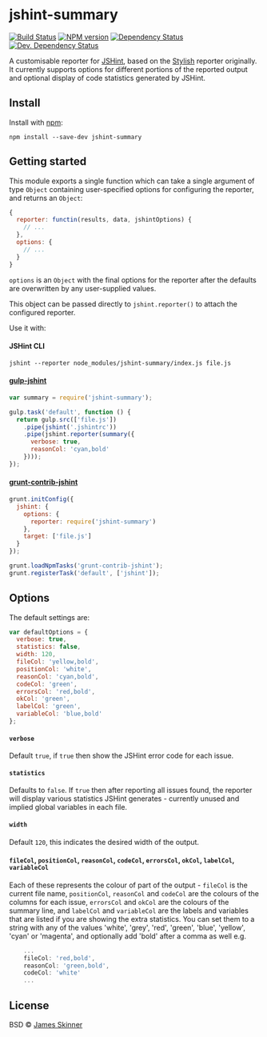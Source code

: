 # jshint-summary

[![Build Status][travis-image]][travis-url] [![NPM version][npm-image]][npm-url] [![Dependency Status][daviddm-image]][daviddm-url] [![Dev. Dependency Status][daviddm-dev-image]][daviddm-dev-url]



A customisable reporter for [JSHint](https://github.com/jshint/jshint), based on the [Stylish](https://npmjs.org/package/jshint-stylish) reporter originally. It currently supports options for different portions of the reported output and optional display of code statistics generated by JSHint.


## Install

Install with [npm](https://npmjs.org/package/jshint-summary):

```
npm install --save-dev jshint-summary
```


## Getting started

This module exports a single function which can take a single argument of type `Object` containing user-specified options for configuring the reporter, and returns an `Object`:

```js
{
  reporter: functin(results, data, jshintOptions) {
    // ...
  },
  options: {
    // ...
  }
}
```

`options` is an `Object` with the final options for the reporter after the defaults are overwritten by any user-supplied values.

This object can be passed directly to `jshint.reporter()` to attach the configured reporter.


Use it with:


#### JSHint CLI

```
jshint --reporter node_modules/jshint-summary/index.js file.js
```


#### [gulp-jshint](https://github.com/wearefractal/gulp-jshint)

```js
var summary = require('jshint-summary');

gulp.task('default', function () {
  return gulp.src(['file.js'])
    .pipe(jshint('.jshintrc'))
    .pipe(jshint.reporter(summary({
      verbose: true,
      reasonCol: 'cyan,bold'
    })));
});
```


#### [grunt-contrib-jshint](https://github.com/gruntjs/grunt-contrib-jshint)

```js
grunt.initConfig({
  jshint: {
    options: {
      reporter: require('jshint-summary')
    },
    target: ['file.js']
  }
});

grunt.loadNpmTasks('grunt-contrib-jshint');
grunt.registerTask('default', ['jshint']);
```


## Options

The default settings are:

```js
var defaultOptions = {
  verbose: true,
  statistics: false,
  width: 120,
  fileCol: 'yellow,bold',
  positionCol: 'white',
  reasonCol: 'cyan,bold',
  codeCol: 'green',
  errorsCol: 'red,bold',
  okCol: 'green',
  labelCol: 'green',
  variableCol: 'blue,bold'
};
```


#### `verbose`

Default `true`, if `true` then show the JSHint error code for each issue.

#### `statistics`

Defaults to `false`. If `true` then after reporting all issues found, the reporter will display various statistics JSHint generates - currently unused and implied global variables in each file.

#### `width`

Default `120`, this indicates the desired width of the output.

#### `fileCol`, `positionCol`, `reasonCol`, `codeCol`, `errorsCol`, `okCol`, `labelCol`, `variableCol`

Each of these represents the colour of part of the output - `fileCol` is the current file name, `positionCol`, `reasonCol` and `codeCol` are the colours of the columns for each issue, `errorsCol` and `okCol` are the colours of the summary line, and `labelCol` and `variableCol` are the labels and variables that are listed if you are showing the extra statistics. You can set them to a string with any of the values 'white', 'grey', 'red', 'green', 'blue', 'yellow', 'cyan' or 'magenta', and optionally add 'bold' after a comma as well e.g.

```js
    ...
    fileCol: 'red,bold',
    reasonCol: 'green,bold',
    codeCol: 'white'
    ...
```


## License

BSD © [James Skinner](http://github.com/spiralx)


[npm-url]: https://npmjs.org/package/jshint-summary
[npm-image]: https://badge.fury.io/js/jshint-summary.svg
[daviddm-url]: https://david-dm.org/spiralx/jshint-summary
[daviddm-image]: https://david-dm.org/spiralx/jshint-summary.svg?theme=shields.io
[daviddm-dev-url]: https://david-dm.org/spiralx/jshint-summary#info=devDependencies
[daviddm-dev-image]: https://david-dm.org/spiralx/jshint-summary/dev-status.svg?theme=shields.io
[travis-url]: https://travis-ci.org/spiralx/jshint-summary
[travis-image]: https://travis-ci.org/spiralx/jshint-summary.svg?branch=master
